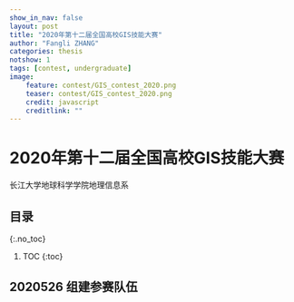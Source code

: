 ```yaml
---
show_in_nav: false
layout: post
title: "2020年第十二届全国高校GIS技能大赛"
author: "Fangli ZHANG"
categories: thesis
notshow: 1
tags: [contest, undergraduate]
image:
    feature: contest/GIS_contest_2020.png
    teaser: contest/GIS_contest_2020.png
    credit: javascript
    creditlink: ""
---
```


# 2020年第十二届全国高校GIS技能大赛

长江大学地球科学学院地理信息系

## 目录
{:.no_toc}
1. TOC
{:toc}

## 2020526 组建参赛队伍

<html>
<style type="text/css">
.anchorBL{
    display:none
}
</style>
<head>
    <meta charset="utf-8">
    <title>方小地</title>
    <script src="../echarts/echarts-master/dist/echarts.js"></script>
    <script src="../echarts/echarts-master/dist/extension/bmap.js"></script>
    <script type="text/javascript" src="http://api.map.baidu.com/api?v=3.0&ak=UQIbZ8RrepxcyoSARRWIrIxZNdSyt96f"></script>
</head>
<body>
    <div id="main" style="width: 100%; height: 960px;"></div>
    <script type="text/javascript">
    var myMap = echarts.init(document.getElementById('main'));

    var data = [
        {name: '陈冬如', value: 1},
        {name: '李晓文', value: 1},
        {name: '宋卓敏', value: 1},
        {name: '方小地', value: 1}
    ];

    var geoCoordMap = {
        '陈冬如':[125.19, 43.48],
        '李晓文':[116.87,38.3],
        '宋卓敏':[111.14125,37.525415],
        '方小地':[114.035351,30.538824]
    };

    var convertData = function (data) {
        var res = [];
        for (var i = 0; i < data.length; i++) {
            var geoCoord = geoCoordMap[data[i].name];
            if (geoCoord) {
                res.push({
                    name: data[i].name,
                    value: geoCoord.concat(data[i].value)
                });
            }
        }
        return res;
    };

    var option = {
        backgroundColor: '#ffffff',
        title: {
            text: '',
            subtext: '',
            sublink: '',
            left: 'center',
            textStyle: {
                color: '#ffffff'
            }
        },
        tooltip : {
            trigger: 'item',
            formatter: function(data) {
                return data.name;
            }
        },
        bmap: {
            center: [114, 31],
            zoom: 5,
            roam: true,
            mapStyle: {
                styleJson: [
                    {
                        "featureType": "water",
                        "elementType": "all",
                        "stylers": {
                            "color": "#b8cefa"
                        }
                    },
                    {
                        "featureType": "land",
                        "elementType": "all",
                        "stylers": {
                            "color": "#f3f3f3"
                        }
                    },
                    {
                        "featureType": "boundary",
                        "elementType": "geometry",
                        "stylers": {
                            "color": "#7f7f7f"
                        }
                    },
                    {
                        "featureType": "railway",
                        "elementType": "all",
                        "stylers": {
                            "visibility": "off"
                        }
                    },
                    {
                        "featureType": "highway",
                        "elementType": "geometry",
                        "stylers": {
                            "color": "#004981",
                            "visibility": "off"
                        }
                    },
                    {
                        "featureType": "highway",
                        "elementType": "geometry.fill",
                        "stylers": {
                            "color": "#005b96",
                            "lightness": 1,
                            "visibility": "off"
                        }
                    },
                    {
                        "featureType": "highway",
                        "elementType": "labels",
                        "stylers": {
                            "visibility": "off"
                        }
                    },
                    {
                        "featureType": "arterial",
                        "elementType": "geometry",
                        "stylers": {
                            "color": "#004981",
                            "visibility": "off"
                        }
                    },
                    {
                        "featureType": "arterial",
                        "elementType": "geometry.fill",
                        "stylers": {
                            "color": "#00508b",
                            "visibility": "off"
                        }
                    },
                    {
                        "featureType": "poi",
                        "elementType": "all",
                        "stylers": {
                            "visibility": "off"
                        }
                    },
                    {
                        "featureType": "green",
                        "elementType": "all",
                        "stylers": {
                            "color": "#056197",
                            "visibility": "off"
                        }
                    },
                    {
                        "featureType": "subway",
                        "elementType": "all",
                        "stylers": {
                            "visibility": "off"
                        }
                    },
                    {
                        "featureType": "manmade",
                        "elementType": "all",
                        "stylers": {
                            "visibility": "off"
                        }
                    },
                    {
                        "featureType": "local",
                        "elementType": "all",
                        "stylers": {
                            "visibility": "off"
                        }
                    },
                    {
                        "featureType": "arterial",
                        "elementType": "labels",
                        "stylers": {
                            "visibility": "off"
                        }
                    },
                    {
                        "featureType": "building",
                        "elementType": "all",
                        "stylers": {
                            "color": "#1a5787",
                            "visibility": "off"
                        }
                    },
                    {
                        "featureType": "label",
                        "elementType": "all",
                        "stylers": {
                            "visibility": "off"
                        }
                    }
                ]
            }
        },
        series : [
            {
                name: '队员',
                type: 'effectScatter',
                coordinateSystem: 'bmap',
                data: convertData(data.slice(0, 3)),
                symbolSize: function (val) {
                    return val[2] *20;
                },
                encode: {
                    value: 2
                },
                showEffectOn: 'render',
                rippleEffect: {
                    brushType: 'stroke'
                },
                hoverAnimation: true,
                label: {
                    color: "black",
                    formatter: '{b}',
                    position: 'top',
                    show: true
                },
                itemStyle: {
                    color: "#ff00ff",
                    shadowBlur: 10,
                    shadowColor: "#333"
                },
                zlevel: 1
            },
            {
                name: '指导',
                type: 'effectScatter',
                coordinateSystem: 'bmap',
                data: convertData(data.slice(3, 4)),
                symbolSize: function (val) {
                    return val[2] *12;
                },
                encode: {
                    value: 2
                },
                showEffectOn: 'render',
                rippleEffect: {
                    brushType: 'stroke'
                },
                hoverAnimation: true,
                label: {
                    color: "black",
                    formatter: '{b}',
                    position: 'bottom',
                    show: true
                },
                itemStyle: {
                    color: "#0000ff",
                    shadowBlur: 10,
                    shadowColor: "#333"
                },
                zlevel: 1
            }
        ]
    };

    myMap.setOption(option);
    </script>
</body>
</html>


## 2020614 确定参赛主题
<!DOCTYPE html>
<html>
<style type="text/css">
.anchorBL{
    display:none
}
</style>
<head>
    <meta charset="utf-8">
    <title>武汉人物</title>
    <script type="text/javascript" src="../echarts/echarts-master/dist/echarts.js"></script>
    <script type="text/javascript" src="../echarts/echarts-master/test/lib/jquery.min.js"></script>
</head>
<body>
    <div id="wuhan_people" style="width: 100%; height: 1024px;"></div>
    <script type="text/javascript">

    $.getJSON('https://geo.datav.aliyun.com/areas_v2/bound/420100_full.json', function (data){
        var name = "武汉人物";
        echarts.registerMap(name, data, {});
        var myChart = echarts.init(document.getElementById('wuhan_people'));

        var mapData = [
            {name: '蔡甸区', value: 430100}
        ];

        var data = [
            {name: '毛泽东-毛泽东同志主办的中央农民运动讲习所旧址', value: 1},
            {name: '毛泽东-东湖宾馆梅岭一号', value: 1},
            {name: '陈昌浩-陈昌浩旧居', value: 1},
            {name: '黎元洪-黎元洪墓', value: 1},
            {name: '吴运铎-吴运铎纪念馆', value: 1},
            {name: '吴运铎-运铎公园', value: 1},
            {name: '黎元洪-宋卿体育馆', value: 1},
            {name: '吴仪-武汉广场', value: 1},
            {name: '吴仪-汉正街', value: 1},
            {name: '吴仪-武汉海关', value: 1},
            {name: '吴仪-湖北省商务厅', value: 1},
            {name: '吴仪-国家进出口商品检验局', value: 1},
            {name: '吴仪-武汉经济技术开发区神龙汽车总装车间', value: 1},
            {name: '孟庆南-武汉凡谷电子技术研究所', value: 1},
            {name: '孙络络-睡虎山烈士陵园', value: 1},
            {name: '智宗-湖北省武汉市新洲区', value: 1},
            {name: '智宗-华中农业大学', value: 1},
            {name: '释本焕-湖北武汉新洲李集西张湾村', value: 1},
            {name: '释本焕-宝通禅寺', value: 1},
            {name: '项英-项英故里', value: 1},
            {name: '项英-京汉铁路总工会', value: 1},
            {name: '项英-汉口英租界', value: 1},
            {name: '陈一舟-武汉大学', value: 1},
            {name: '项英-武昌涵三宫的日新预备学堂', value: 1},
            {name: '项英-武昌模范大工厂', value: 1},
            {name: '项英-武昌察院坡的时中书店', value: 1},
            {name: '熊廷弼-熊公祠遗址', value: 1},
            {name: '熊廷弼-熊廷弼墓', value: 1},
            {name: '熊廷弼-江夏区金口熊享堂湾（金口熊公祠）', value: 1},
            {name: '熊廷弼-汤逊湖', value: 1},
            {name: '刘歆生-武汉市东西湖区柏泉', value: 1},
            {name: '刘歆生-东方汇理银行汉口分行旧址', value: 1},
            {name: '刘歆生-江汉路（原名歆生路）', value: 1},
            {name: '龙乐豪-华中科技大学', value: 1},
            {name: '杨弘远-武汉大学', value: 1},
            {name: '杨弘远-武汉大学', value: 1},
            {name: '石元春-武昌文华中学', value: 1},
            {name: '熊廷弼-武泰匣', value: 1},
            {name: '孙必干-武汉市第四中学', value: 1},
            {name: '孙必干-华中农业大学', value: 1},
            {name: '孙必干-湖北省汉阳永丰街董家店村', value: 1},
            {name: '费胜朝-武大附小', value: 1},
            {name: '费胜朝-武汉外国语学校', value: 1},
            {name: '费胜朝-武汉大学', value: 1},
            {name: '撒贝宁-武汉反电信网络诈骗中心', value: 1},
            {name: '撒贝宁-武汉一中', value: 1},
            {name: '朱轶-华中师范大学', value: 1},
            {name: '朱轶-武汉市电视台', value: 1},
            {name: '朱轶-楚天广播电台', value: 1},
            {name: '官琳-湖北电视台', value: 1},
            {name: '杨红樱-湖北少年儿童出版社', value: 1},
            {name: '文泽尔-文泽尔书友会图书馆', value: 1},
            {name: '石悦-中南财经政法大学', value: 1},
            {name: '蒋方舟-华中师范大学第一附属中学', value: 1},
            {name: '蒋方舟-长江文艺出版社', value: 1},
            {name: '严文井-武汉市第十四中学', value: 1},
            {name: '彭孟辑-武汉中央军事政治学校', value: 1},
            {name: '特雷莎·梅-武汉天河机场', value: 1},
            {name: '特雷莎·梅-武汉大学', value: 1},
            {name: '特雷莎·梅-黄鹤楼', value: 1},
            {name: '池莉-武汉市文学艺术界联合会', value: 1},
            {name: '池莉-武汉钢铁（集团）公司', value: 1},
            {name: '池莉-武汉科技大学', value: 1},
            {name: '池莉-武汉大学', value: 1},
            {name: '池莉-长江文艺出版社', value: 1},
            {name: '田长霖-武汉市江岸区二曜路', value: 1},
            {name: '田长霖-武汉市石门峰名人文化公园', value: 1},
            {name: '田长霖-武汉科技会展中心', value: 1},
            {name: '田长霖-武汉东湖新技术开发区', value: 1},
            {name: '田长霖-武汉市黄陂区前川街道第三小学', value: 1},
            {name: '桂希恩-武汉市第十四中学', value: 1},
            {name: '桂希恩-武汉大学中南医院', value: 1},
            {name: '桂希恩-华中科技大学同济医学院', value: 1},
            {name: '温家宝-阳逻港', value: 1},
            {name: '温家宝-东湖高新技术产业开发区', value: 1},
            {name: '温家宝-武汉重型机床集团公司', value: 1},
            {name: '温家宝-武汉天马微电子有限公司', value: 1},
            {name: '温家宝-中冶南方工程技术有限公司', value: 1},
            {name: '温家宝-华中科技大学', value: 1},
            {name: '温家宝-武汉市丽华苑小区', value: 1}
        ];

        var geoCoordMap = {
            '毛泽东-毛泽东同志主办的中央农民运动讲习所旧址': [114.300412,30.553677],
            '毛泽东-东湖宾馆梅岭一号': [115.892179,28.680929],
            '陈昌浩-陈昌浩旧居': [100.956856,28.767454],
            '黎元洪-黎元洪墓': [114.300412,30.553677],
            '吴运铎-吴运铎纪念馆': [113.976306,30.482645],
            '吴运铎-运铎公园': [114.016555,30.590127],
            '黎元洪-宋卿体育馆': [114.361878,30.538347],
            '吴仪-武汉广场': [114.269996,30.580458],
            '吴仪-汉正街': [114.282791,30.566866],
            '吴仪-武汉海关': [114.204237,30.637299],
            '吴仪-湖北省商务厅': [114.283695,30.587305],
            '吴仪-国家进出口商品检验局': [114.391428,30.515235],
            '吴仪-武汉经济技术开发区神龙汽车总装车间': [114.183833,30.488663],
            '孟庆南-武汉凡谷电子技术研究所': [114.425364,30.440945],
            '孙络络-睡虎山烈士陵园': [114.120942,30.748605],
            '智宗-湖北省武汉市新洲区': [114.80869,30.846996],
            '智宗-华中农业大学': [114.363708,30.48178],
            '释本焕-宝通禅寺': [114.347202,30.538026],
            '项英-项英故里': [114.51399,30.163507],
            '项英-京汉铁路总工会': [114.317899,30.624504],
            '项英-汉口英租界': [114.298651,30.587964],
            '陈一舟-武汉大学': [114.368772,30.550126],
            '项英-武昌涵三宫的日新预备学堂': [114.312409,30.548162],
            '项英-武昌察院坡的时中书店': [114.312925,30.544008],
            '熊廷弼-熊公祠遗址': [114.323822,30.351858],
            '熊廷弼-熊廷弼墓': [114.322352,30.333803],
            '熊廷弼-江夏区金口熊享堂湾（金口熊公祠）': [114.181954,30.328175],
            '熊廷弼-汤逊湖': [114.339169,30.444327],
            '刘歆生-武汉市东西湖区柏泉': [114.129606,30.731423],
            '刘歆生-东方汇理银行汉口分行旧址': [114.31023,30.594741],
            '刘歆生-江汉路（原名歆生路）': [114.292151,30.591332],
            '龙乐豪-华中科技大学': [114.419825,30.518659],
            '杨弘远-武汉大学': [114.368772,30.550126],
            '杨弘远-武汉大学': [114.368772,30.550126],
            '石元春-武昌文华中学': [114.31106,30.554869],
            '熊廷弼-武泰匣': [114.303886,30.519592],
            '孙必干-武汉市第四中学': [114.219986,30.587114],
            '孙必干-华中农业大学': [114.356769,30.474852],
            '孙必干-湖北省汉阳永丰街董家店村': [114.150636,30.557056],
            '费胜朝-武大附小': [114.362458,30.532106],
            '费胜朝-武汉外国语学校': [114.269434,30.583892],
            '费胜朝-武汉大学': [114.364339,30.536334],
            '撒贝宁-武汉反电信网络诈骗中心': [114.26469,30.620822],
            '撒贝宁-武汉一中': [114.264847,30.630416],
            '朱轶-华中师范大学': [114.367216,30.524004],
            '朱轶-武汉市电视台': [114.281449,30.603258],
            '朱轶-楚天广播电台': [114.277195,30.587759],
            '官琳-湖北电视台': [114.331567,30.55963],
            '杨红樱-湖北少年儿童出版社': [114.349661,30.515814],
            '文泽尔-文泽尔书友会图书馆': [114.30047,30.58489],
            '石悦-中南财经政法大学': [114.392191,30.480725],
            '蒋方舟-华中师范大学第一附属中学': [114.397569,30.459763],
            '蒋方舟-长江文艺出版社': [114.349644,30.515838],
            '严文井-武汉市第十四中学': [114.319757,30.557642],
            '彭孟辑-武汉中央军事政治学校': [114.296694,30.539672],
            '特雷莎·梅-武汉天河机场': [114.217379,30.776258],
            '特雷莎·梅-武汉大学': [114.371836,30.54588],
            '特雷莎·梅-黄鹤楼': [114.309043,30.550317],
            '池莉-武汉市文学艺术界联合会': [114.294518,30.615692],
            '池莉-武汉钢铁（集团）公司': [114.360736,30.605027],
            '池莉-武汉科技大学': [114.274447,30.444975],
            '池莉-武汉大学': [114.371836,30.54588],
            '池莉-长江文艺出版社': [114.349644,30.515838],
            '田长霖-武汉市江岸区二曜路': [114.308981,30.601547],
            '田长霖-武汉市石门峰名人文化公园': [114.488549,30.520022],
            '田长霖-武汉科技会展中心': [114.392456,30.520641],
            '田长霖-武汉东湖新技术开发区': [114.429506,30.500105],
            '田长霖-武汉市黄陂区前川街道第三小学': [114.373128,30.889023],
            '桂希恩-武汉市第十四中学': [114.319757,30.557642],
            '桂希恩-武汉大学中南医院': [114.359069,30.559432],
            '桂希恩-华中科技大学同济医学院': [114.267472,30.588674],
            '温家宝-阳逻港': [114.564018,30.657133],
            '温家宝-东湖高新技术产业开发区': [114.429506,30.500105],
            '温家宝-武汉重型机床集团公司': [114.473431,30.470281],
            '温家宝-武汉天马微电子有限公司': [114.453294,30.465486],
            '温家宝-中冶南方工程技术有限公司': [114.395682,30.446673],
            '温家宝-华中科技大学': [114.419825,30.518659],
            '温家宝-武汉市丽华苑小区': [114.369641,30.60188]
        };

        var convertData = function (data) {
            var res = [];
            for (var i = 0; i < data.length; i++) {
                var geoCoord = geoCoordMap[data[i].name];
                if (geoCoord) {
                    res.push({
                        name: data[i].name,
                        value: geoCoord.concat(data[i].value)
                    });
                }
            }
            return res;
        };

        var option = {
            title: {
                text: '武汉人物',
                left: 'center',
                textStyle:{
                    color: '#000',
                    fontSize: 32
                }
            },
            backgroundColor: '#fff',
            geo: {
                show: true,
                map: name,
                itemStyle: {
                    normal: {
                        show: true,
                        areaColor: "#000",
                        borderColor: "#ff0",
                        borderWidth: 0.3,
                        borderType: "solid",
                        opacity: 0.95
                    },
                    emphasis: {
                        show: true,
                        areaColor: "#ff0",
                    }
                },
                label: {
                    normal: {
                        show: false
                    },
                    emphasis: {
                        show: true,
                        color: '#f00',
                        fontSize: 24
                    }
                },
                roam: true
            },
            series: [{
                name: '武汉人物',
                type: 'effectScatter',
                coordinateSystem: 'geo',
                data: convertData(data),
                symbolSize: function (val) {
                    return val[2]*8;
                },
                showEffectOn: 'emphasis',
                rippleEffect: { brushType: 'stroke' },
                hoverAnimation: true,
                label: {
                    normal: {
                        formatter: '{b}',
                        position: 'right',
                        show: false
                    },
                    emphasis: {
                        show: true ,
                        color: '#0f0',
                        fontSize: 24
                    }
                },
                itemStyle: {
                    normal: {
                        color: '#ff8003'
                    },
                    emphasis: {
                        color: '#00ff00'
                    }
                }
            },
            {
                name: '武汉市',
                type: 'map',
                mapType: name,
                geoIndex: 0,
                itemStyle: {
                    normal: {
                        label: {
                            show: true
                        }
                    },
                    emphasis: {
                        label: {
                            show: true
                        }
                    }
                },
                data: mapData
            }]
        };

        myChart.setOption(option);
    });

</script>
</body>
</html>
